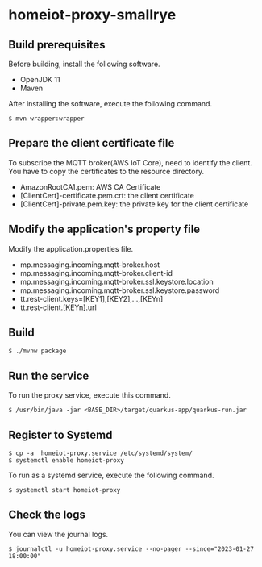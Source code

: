 # homeiot-proxy-smallrye

## Build prerequisites

Before building, install the following software.
- OpenJDK 11
- Maven

After installing the software, execute the following command.
```
$ mvn wrapper:wrapper
```

## Prepare the client certificate file

To subscribe the MQTT broker(AWS IoT Core), need to identify the client.
You have to copy the certificates to the resource directory.
- AmazonRootCA1.pem: AWS CA Certificate
- [ClientCert]-certificate.pem.crt: the client certificate
- [ClientCert]-private.pem.key: the private key for the client certificate

## Modify the application's property file

Modify the application.properties file.
- mp.messaging.incoming.mqtt-broker.host
- mp.messaging.incoming.mqtt-broker.client-id
- mp.messaging.incoming.mqtt-broker.ssl.keystore.location
- mp.messaging.incoming.mqtt-broker.ssl.keystore.password
- tt.rest-client.keys=[KEY1],[KEY2],...,[KEYn]
- tt.rest-client.[KEYn].url

## Build

```
$ ./mvnw package
```

## Run the service

To run the proxy service, execute this command.
```
$ /usr/bin/java -jar <BASE_DIR>/target/quarkus-app/quarkus-run.jar
```

## Register to Systemd

```
$ cp -a  homeiot-proxy.service /etc/systemd/system/
$ systemctl enable homeiot-proxy
```

To run as a systemd service, execute the following command.
```
$ systemctl start homeiot-proxy
```

## Check the logs

You can view the journal logs.
```
$ journalctl -u homeiot-proxy.service --no-pager --since="2023-01-27 18:00:00"
```
